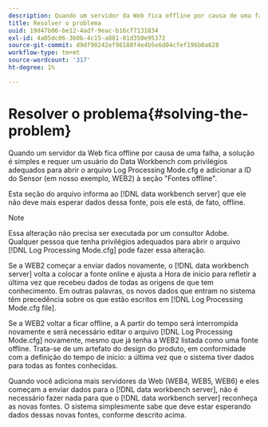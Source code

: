 ```yaml
---
description: Quando um servidor da Web fica offline por causa de uma falha, a solução é simples e requer um usuário do Data Workbench com privilégios adequados para abrir o arquivo Log Processing Mode.cfg e adicionar a ID do Sensor (em nosso exemplo, WEB2) à seção "Fontes offline".
title: Resolver o problema
uuid: 19d47b06-be12-4adf-9eac-b16cf7131834
exl-id: 4a05dc06-360b-4c15-a881-81d350e95372
source-git-commit: d9df90242ef96188f4e4b5e6d04cfef196b0a628
workflow-type: tm+mt
source-wordcount: '317'
ht-degree: 1%

---
```


# Resolver o problema{#solving-the-problem}

Quando um servidor da Web fica offline por causa de uma falha, a solução é simples e requer um usuário do Data Workbench com privilégios adequados para abrir o arquivo Log Processing Mode.cfg e adicionar a ID do Sensor (em nosso exemplo, WEB2) à seção &quot;Fontes offline&quot;.

Esta seção do arquivo informa ao [!DNL data workbench server] que ele não deve mais esperar dados dessa fonte, pois ele está, de fato, offline.

>[!NOTE]
>
>Essa alteração não precisa ser executada por um consultor Adobe. Qualquer pessoa que tenha privilégios adequados para abrir o arquivo [!DNL Log Processing Mode.cfg] pode fazer essa alteração.

Se a WEB2 começar a enviar dados novamente, o [!DNL data workbench server] volta a colocar a fonte online e ajusta a Hora de início para refletir a última vez que recebeu dados de todas as origens de que tem conhecimento. Em outras palavras, os novos dados que entram no sistema têm precedência sobre os que estão escritos em [!DNL Log Processing Mode.cfg file].

Se a WEB2 voltar a ficar offline, a A partir do tempo será interrompida novamente e será necessário editar o arquivo [!DNL Log Processing Mode.cfg] novamente, mesmo que já tenha a WEB2 listada como uma fonte offline. Trata-se de um artefato do design do produto, em conformidade com a definição do tempo de início: a última vez que o sistema tiver dados para todas as fontes conhecidas.

Quando você adiciona mais servidores da Web (WEB4, WEB5, WEB6) e eles começam a enviar dados para o [!DNL data workbench server], não é necessário fazer nada para que o [!DNL data workbench server] reconheça as novas fontes. O sistema simplesmente sabe que deve estar esperando dados dessas novas fontes, conforme descrito acima.

